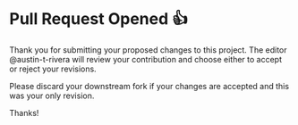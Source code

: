 # Pull Request Opened :thumbsup:

Thank you for submitting your proposed changes to this project. The editor @austin-t-rivera will review your contribution and choose either to accept or reject your revisions.

Please discard your downstream fork if your changes are accepted and this was your only revision.

Thanks!